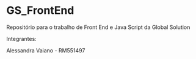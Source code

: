 # GS_FrontEnd
Repositório para o trabalho de Front End e Java Script da Global Solution

Integrantes:

Alessandra Vaiano - RM551497

